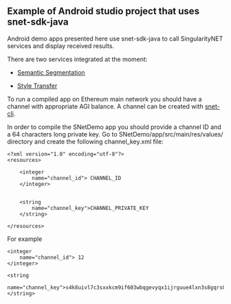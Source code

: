 ## Example of Android studio project that uses snet-sdk-java

Android demo apps presented here use snet-sdk-java to call SingularityNET services and display received results. 


There are two services integrated at the moment:

* [Semantic Segmentation](https://beta.singularitynet.io/servicedetails/org/snet/service/semantic-segmentation)

* [Style Transfer](https://beta.singularitynet.io/servicedetails/org/snet/service/style-transfer)

To run a compiled app on Ethereum main network you should have a channel with appropriate AGI balance. 
A channel can be created with [snet-cli](https://github.com/singnet/snet-cli).

In order to compile the SNetDemo app you should provide a channel ID and a 64 characters long private key. Go to SNetDemo/app/src/main/res/values/ directory and create the following channel_key.xml file:

```
<?xml version="1.0" encoding="utf-8"?>
<resources>

    <integer
        name="channel_id"> CHANNEL_ID
    </integer>


    <string
        name="channel_key">CHANNEL_PRIVATE_KEY
    </string>

</resources>
```

For example

```
<integer
    name="channel_id"> 12
</integer>

<string
    name="channel_key">s4k8uivl7c3sxxkcm9if603wbqgevyqx1ijrguue4lxn3s8gqrs03s2qoy914ypd
</string>

```

